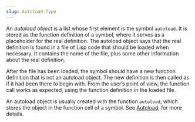 ```yaml
---
slug: Autoload-Type
---
```


An *autoload object* is a list whose first element is the symbol `autoload`. It is stored as the function definition of a symbol, where it serves as a placeholder for the real definition. The autoload object says that the real definition is found in a file of Lisp code that should be loaded when necessary. It contains the name of the file, plus some other information about the real definition.

After the file has been loaded, the symbol should have a new function definition that is not an autoload object. The new definition is then called as if it had been there to begin with. From the user’s point of view, the function call works as expected, using the function definition in the loaded file.

An autoload object is usually created with the function `autoload`, which stores the object in the function cell of a symbol. See [Autoload](/docs/elisp/Autoload), for more details.
